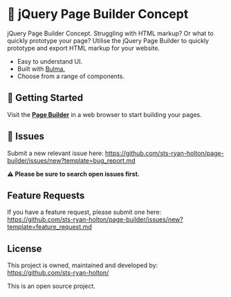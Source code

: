 # :hammer: jQuery Page Builder Concept

jQuery Page Builder Concept. Struggling with HTML markup? Or what to quickly prototype your page? Utilise the jQuery Page Builder to quickly prototype and export HTML markup for your website.

- Easy to understand UI.
- Built with [Bulma.](https://bulma.io/)
- Choose from a range of components.

## :rocket: Getting Started

Visit the **[Page Builder](https://sts-ryan-holton.github.io/page-builder/)** in a web browser to start building your pages.

## :wrench: Issues

Submit a new relevant issue here: https://github.com/sts-ryan-holton/page-builder/issues/new?template=bug_report.md

**:warning: Please be sure to search open issues first.**

## Feature Requests

If you have a feature request, please submit one here: https://github.com/sts-ryan-holton/page-builder/issues/new?template=feature_request.md

## License

This project is owned, maintained and developed by: https://github.com/sts-ryan-holton/

This is an open source project.
